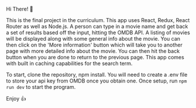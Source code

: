 Hi There! :wave:

This is the final project in the curriculum.  This app uses React, Redux, React Router as well as Node.js.  A person can type in a movie name and get back a set of results based off the input, hitting the OMDB API.  A listing of movies will be displayed along with some general info about the movie.  You can then click on the 'More information' button which will take you to another page with more detailed info about the movie.  You can then hit the back button when you are done to return to the previous page.  This app comes with built in caching capabilities for the search term.

To start, clone the repository, npm install.  You will need to create a .env file to store your api key from OMDB once you obtain one.  Once setup, run `npm run dev` to start the program.

Enjoy :thumbsup: